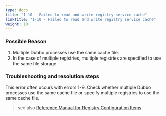 ```yaml
---
type: docs
title: "1-10 - Failed to read and write registry service cache"
linkTitle: "1-10 - Failed to read and write registry service cache"
weight: 10
---
```


### Possible Reason
1. Multiple Dubbo processes use the same cache file.
2. In the case of multiple registries, multiple registries are specified to use the same file storage.

### Troubleshooting and resolution steps
This error often occurs with errors 1-9. Check whether multiple Dubbo processes use the same cache file or specify multiple registries to use the same cache file.

> see also
[Reference Manual for Registry Configuration Items](/zh-cn/docs3-v2/java-sdk/reference-manual/config/properties/#registry)